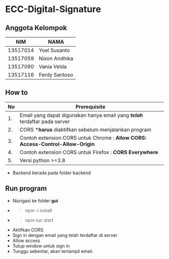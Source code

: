 # ECC-Digital-Signature

## Anggota Kelompok 
NIM  | NAMA
------------- | -------------
13517014  | Yoel Susanto
13517059  | Nixon Andhika
13517090  | Vania Velda
13517116  | Ferdy Santoso


## How to
No  | Prerequisite
------------- | -------------
1.  | Email yang dapat digunakan hanya email yang ***telah*** terdaftar pada server
2.  | CORS ***harus** diaktifkan sebelum menjalankan program
3. | Contoh extension CORS untuk Chrome : **Allow CORS: Access-Control-Allow-Origin**
4. | Contoh extension CORS untuk Firefox : **CORS Everywhere**
5. | Versi python >=3.8

* Backend berada pada folder backend

## Run program
* Navigasi ke folder **gui**
* > npm -i install
* > npm run start
* Aktifkan CORS
* Sign in dengan email yang telah terdaftar di server
* Allow access 
* Tutup window untuk sign in
* Tunggu sebentar, akan tertampil email.